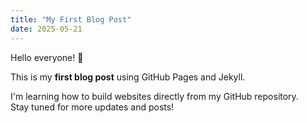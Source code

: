 ```yaml
---
title: "My First Blog Post"
date: 2025-05-21
---
```


Hello everyone! 👋

This is my **first blog post** using GitHub Pages and Jekyll.

I'm learning how to build websites directly from my GitHub repository.  
Stay tuned for more updates and posts!

